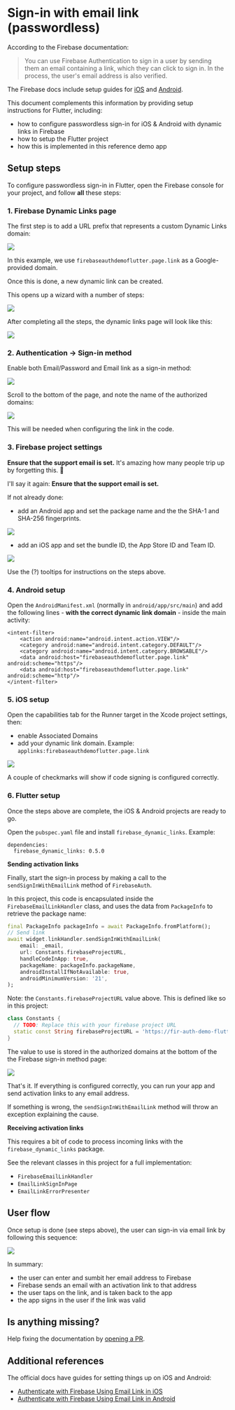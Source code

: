 
# Sign-in with email link (passwordless)

According to the Firebase documentation:

> You can use Firebase Authentication to sign in a user by sending them an email containing a link, which they can click to sign in. In the process, the user's email address is also verified.

The Firebase docs include setup guides for [iOS](https://firebase.google.com/docs/auth/ios/email-link-auth) and [Android](https://firebase.google.com/docs/auth/android/email-link-auth).

This document complements this information by providing setup instructions for Flutter, including:

- how to configure passwordless sign-in for iOS & Android with dynamic links in Firebase
- how to setup the Flutter project
- how this is implemented in this reference demo app

## Setup steps

To configure passwordless sign-in in Flutter, open the Firebase console for your project, and follow **all** these steps:

### 1. Firebase Dynamic Links page

The first step is to add a URL prefix that represents a custom Dynamic Links domain:

![](email-link-url-prefix-wizard.png)

In this example, we use `firebaseauthdemoflutter.page.link` as a Google-provided domain.

Once this is done, a new dynamic link can be created.

This opens up a wizard with a number of steps:

![](email-link-dynamic-link-wizard.png)

After completing all the steps, the dynamic links page will look like this:

![](email-link-dynamic-link-created.png)


### 2. Authentication -> Sign-in method

Enable both Email/Password and Email link as a sign-in method:

![](email-link-enable-sign-in-method.png)

Scroll to the bottom of the page, and note the name of the authorized domains:

![](email-link-sign-in-associated-domains.png)

This will be needed when configuring the link in the code.

### 3. Firebase project settings

**Ensure that the support email is set.** It's amazing how many people trip up by forgetting this. 🤯

I'll say it again: **Ensure that the support email is set.**

If not already done: 

- add an Android app and set the package name and the the SHA-1 and SHA-256 fingerprints.

![](email-link-android-settings.png)

- add an iOS app and set the bundle ID, the App Store ID and Team ID.

![](email-link-ios-settings.png)

Use the (?) tooltips for instructions on the steps above.

### 4. Android setup

Open the `AndroidManifest.xml` (normally in `android/app/src/main`) and add the following lines - **with the correct dynamic link domain** - inside the main activity:

```
<intent-filter>
    <action android:name="android.intent.action.VIEW"/>
    <category android:name="android.intent.category.DEFAULT"/>
    <category android:name="android.intent.category.BROWSABLE"/>
    <data android:host="firebaseauthdemoflutter.page.link" android:scheme="https"/>
    <data android:host="firebaseauthdemoflutter.page.link" android:scheme="http"/>
</intent-filter>
```

### 5. iOS setup

Open the capabilities tab for the Runner target in the Xcode project settings, then:

- enable Associated Domains
- add your dynamic link domain. Example: `applinks:firebaseauthdemoflutter.page.link`

![](email-link-xcode-associated-domains.png)

A couple of checkmarks will show if code signing is configured correctly.

### 6. Flutter setup

Once the steps above are complete, the iOS & Android projects are ready to go.

Open the `pubspec.yaml` file and install `firebase_dynamic_links`. Example:

```
dependencies:
  firebase_dynamic_links: 0.5.0
```

**Sending activation links**

Finally, start the sign-in process by making a call to the `sendSignInWithEmailLink` method of `FirebaseAuth`.

In this project, this code is encapsulated inside the `FirebaseEmailLinkHandler` class, and uses the data from `PackageInfo` to retrieve the package name:

```dart
final PackageInfo packageInfo = await PackageInfo.fromPlatform();
// Send link
await widget.linkHandler.sendSignInWithEmailLink(
    email: _email,
    url: Constants.firebaseProjectURL,
    handleCodeInApp: true,
    packageName: packageInfo.packageName,
    androidInstallIfNotAvailable: true,
    androidMinimumVersion: '21',
);
```

Note: the `Constants.firebaseProjectURL` value above. This is defined like so in this project:

```dart
class Constants {
  // TODO: Replace this with your firebase project URL
  static const String firebaseProjectURL = 'https://fir-auth-demo-flutter.firebaseapp.com/';
}
```

The value to use is stored in the authorized domains at the bottom of the the Firebase sign-in method page:

![](email-link-sign-in-associated-domains.png)

That's it. If everything is configured correctly, you can run your app and send activation links to any email address.

If something is wrong, the `sendSignInWithEmailLink` method will throw an exception explaining the cause.

**Receiving activation links**

This requires a bit of code to process incoming links with the `firebase_dynamic_links` package.

See the relevant classes in this project for a full implementation:

- `FirebaseEmailLinkHandler`
- `EmailLinkSignInPage`
- `EmailLinkErrorPresenter`

## User flow

Once setup is done (see steps above), the user can sign-in via email link by following this sequence:

![](email-link-sequence.png)

In summary:

- the user can enter and sumbit her email address to Firebase
- Firebase sends an email with an activation link to that address
- the user taps on the link, and is taken back to the app
- the app signs in the user if the link was valid

## Is anything missing?

Help fixing the documentation by [opening a PR](https://github.com/bizz84/firebase_auth_demo_flutter/pulls).

## Additional references

The official docs have guides for setting things up on iOS and Android:

- [Authenticate with Firebase Using Email Link in iOS](https://firebase.google.com/docs/auth/ios/email-link-auth)
- [Authenticate with Firebase Using Email Link in Android](https://firebase.google.com/docs/auth/android/email-link-auth)
